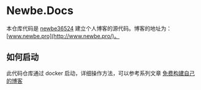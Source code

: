 # Newbe.Docs

本仓库代码是 [newbe36524](https://github.com/Newbe36524/) 建立个人博客的源代码。博客的地址为： [www.newbe.pro](http://www.newbe.pro/)。

## 如何启动

此代码仓库通过 docker 启动，详细操作方法，可以参考系列文章 [免费构建自己的博客](http://www.newbe.pro/web/2018/04/27/Build-Your-Own-Blog-For-Free.html)
